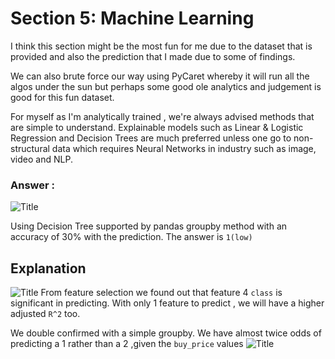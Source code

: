 # Section 5: Machine Learning

I think this section might be the most fun for me due to the dataset that is provided and also the prediction that I made due to some of findings.

We can also brute force our way using PyCaret whereby it will run all the algos under the sun but perhaps some good ole analytics and judgement is good for this fun dataset.

For myself as I'm analytically trained , we're always advised methods that are simple to understand. Explainable models such as Linear & Logistic Regression and Decision Trees are much preferred unless one go to non-structural data which requires Neural Networks in industry such as image, video and NLP.

### Answer : 

![](https://i.imgur.com/iA6h16B.png "Title")

Using Decision Tree supported by pandas groupby method with an accuracy of 30% with the prediction. The answer is ``1(low)``

## Explanation
![](https://i.imgur.com/Fj3VFW9.png "Title")
From feature selection we found out that feature 4 `class` is significant in predicting. With only 1 feature to predict , we will have a higher adjusted `R^2` too.

We double confirmed with a simple groupby. We have almost twice odds of predicting a 1 rather than a 2 ,given the `buy_price` values
![](https://i.imgur.com/rmWGKVa.png "Title")